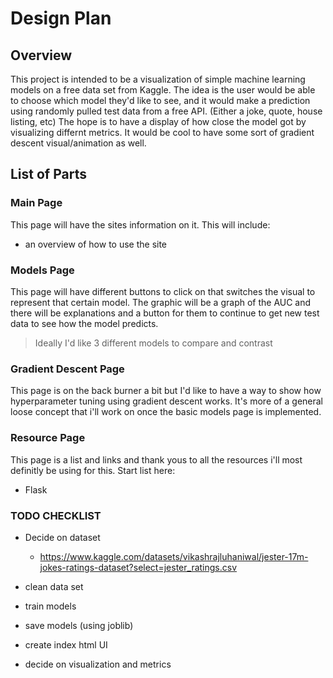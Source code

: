 # Design Plan

## Overview
This project is intended to be a visualization of simple machine learning models on a free data set from Kaggle. The idea is the user would be able to choose which model they'd like to see, and it would make a prediction using randomly pulled test data from a free API. (Either a joke, quote, house listing, etc) The hope is to have a display of how close the model got by visualizing differnt metrics. It would be cool to have some sort of gradient descent visual/animation as well. 

## List of Parts

### Main Page
This page will have the sites information on it. This will include:
- an overview of how to use the site

### Models Page
This page will have different buttons to click on that switches the visual to represent that certain model. The graphic will be a graph of the AUC and there will be explanations and a button for them to continue to get new test data to see how the model predicts.

> Ideally I'd like 3 different models to compare and contrast

### Gradient Descent Page
This page is on the back burner a bit but I'd like to have a way to show how hyperparameter tuning using gradient descent works. It's more of a general loose concept that i'll work on once the basic models page is implemented.

### Resource Page
This page is a list and links and thank yous to all the resources i'll most definitly be using for this.
Start list here:
- Flask



### TODO CHECKLIST
- Decide on dataset
    - https://www.kaggle.com/datasets/vikashrajluhaniwal/jester-17m-jokes-ratings-dataset?select=jester_ratings.csv 

- clean data set
- train models
- save models (using joblib)
- create index html UI
- decide on visualization and metrics
